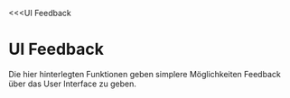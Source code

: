 <<<UI Feedback
# UI Feedback

Die hier hinterlegten Funktionen geben simplere Möglichkeiten Feedback über das User Interface zu geben.